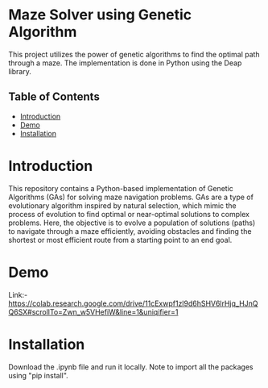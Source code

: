 # Maze Solver using Genetic Algorithm

This project utilizes the power of genetic algorithms to find the optimal path through a maze. The implementation is done in Python using the Deap library.

## Table of Contents
- [Introduction](#introduction)
- [Demo](#demo)
- [Installation](#installation)

# Introduction
This repository contains a Python-based implementation of Genetic Algorithms (GAs) for solving maze navigation problems. GAs are a type of evolutionary algorithm inspired by natural selection, which mimic the process of evolution to find optimal or near-optimal solutions to complex problems. Here, the objective is to evolve a population of solutions (paths) to navigate through a maze efficiently, avoiding obstacles and finding the shortest or most efficient route from a starting point to an end goal.

# Demo
Link:-https://colab.research.google.com/drive/11cExwpf1zl9d6hSHV6lrHjq_HJnQQ6SX#scrollTo=Zwn_w5VHefiW&line=1&uniqifier=1

# Installation
Download the .ipynb file and run it locally. Note to import all the packages using "pip install".




